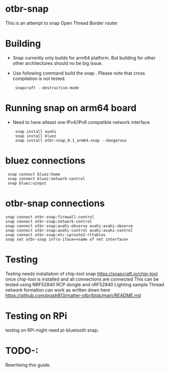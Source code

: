 # otbr-snap
This is an attempt to snap Open Thread Border router

# Building 
- Snap currently only builds for arm64 platform. But building for other other architectures should no be big issue.
- Use following command build the snap . Please note that cross compilation is not tested.
  
  ```
   snapcraft --destructive-mode
  ```
# Running snap on arm64 board
- Need to have atleast one IPv4/IPv6 compatible network interface
  
  ```
   snap install avahi
   snap install bluez
   snap install otbr-snap_0.1_arm64.snap --dangerous
  ```

# bluez connections

```
 snap connect bluez:home
 snap connect bluez:network-control
 snap bluez:uinput
```
# otbr-snap connections 

```
snap connect otbr-snap:firewall-control
snap connect otbr-snap:network-control
snap connect otbr-snap:avahi-observe avahi:avahi-observe
snap connect otbr-snap:avahi-control avahi:avahi-control
snap connect otbr-snap:etc-iproute2-rttables
snap set otbr-snap infra-iface=<name of net interface>
```
# Testing
Testing needs installation of chip-tool snap
https://snapcraft.io/chip-tool
once chip-tool is installed and all connections are connected
This can be tested using NRF52840 RCP dongle and nRF52840 Lighting sample
Thread network formation can work as written down here
https://github.com/prash813/matter-otbr/blob/main/README.md

# Testing on RPi
testing on RPi might need pi-bluetooth snap.

# TODO-:
Rewriteing this guide.
